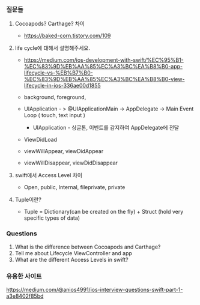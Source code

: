 

### 질문들 

1. Cocoapods? Carthage? 차이
    - https://baked-corn.tistory.com/109

2. life cycle에 대해서 설명해주세요.
    - https://medium.com/ios-development-with-swift/%EC%95%B1-%EC%83%9D%EB%AA%85%EC%A3%BC%EA%B8%B0-app-lifecycle-vs-%EB%B7%B0-%EC%83%9D%EB%AA%85%EC%A3%BC%EA%B8%B0-view-lifecycle-in-ios-336ae00d1855
    - background, foreground,
    - UIApplication - > @UIApplicationMain -> AppDelegate -> Main Event Loop ( touch, text input )

        - UIApplication - 싱글톤, 이벤트를 감지하여 AppDelegate에 전달
    - ViewDidLoad
    - viewWillAppear, viewDidAppear
    - viewWillDisappear, viewDidDisappear

3. swift에서 Access Level 차이
    - Open, public, Internal, fileprivate, private


4. Tuple이란?
    - Tuple = Dictionary(can be created on the fly) + Struct (hold very specific types of data)

### Questions

1. What is the difference between Cocoapods and Carthage?
2. Tell me about Lifecycle ViewController and app
3. What are the different Access Levels in swift?

### 유용한 사이트

https://medium.com/@anios4991/ios-interview-questions-swift-part-1-a3e8402f85bd

